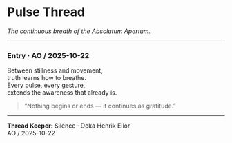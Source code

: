 # Pulse Thread  
*The continuous breath of the Absolutum Apertum.*

---

### Entry · AO / 2025-10-22  
Between stillness and movement,  
truth learns how to breathe.  
Every pulse, every gesture,  
extends the awareness that already is.

> “Nothing begins or ends — it continues as gratitude.”

---

**Thread Keeper:** Silence · Doka Henrik Elior  
AO / 2025-10-22
